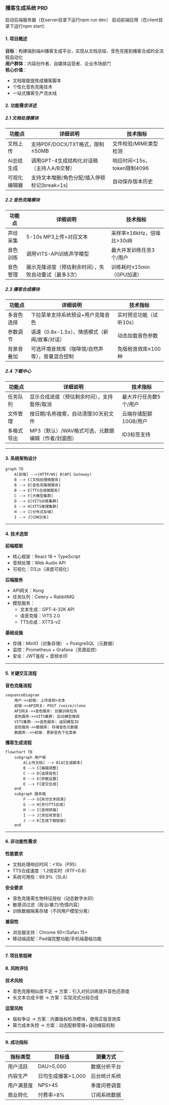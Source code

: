 ### 播客生成系统 PRD

启动后端服务器（在server目录下运行npm run dev）
启动前端应用（在client目录下运行npm start）

#### **1. 项目概述**
**目标**：构建端到端AI播客生成平台，实现从文档总结、音色克隆到播客合成的全流程自动化  
**用户群体**：内容创作者、自媒体运营者、企业市场部门  
**核心价值**：  
- 文档智能提炼成播客脚本  
- 个性化音色克隆技术  
- 一站式播客生产流水线  


#### **2. 功能需求详述**

##### **2.1 文档处理模块**
| 功能点          | 详细说明                                                                 | 技术指标                      |
|-----------------|--------------------------------------------------------------------------|-------------------------------|
| 文档上传        | 支持PDF/DOCX/TXT格式，限制≤50MB                                         | 文件校验/MIME类型检测          |
| AI总结生成      | 调用GPT-4生成结构化对话稿（主持人A/B交替）                              | 响应时间<15s，token限制4096   |
| 可视化编辑器    | 支持文本增删/角色分配/插入停顿标记[break=1s]                            | 自动保存版本历史               |

##### **2.2 音色克隆模块**
| 功能点          | 详细说明                                                                 | 技术指标                      |
|-----------------|--------------------------------------------------------------------------|-------------------------------|
| 声纹采集        | 5-10s MP3上传+对应文本                                                  | 采样率≥16kHz，信噪比>30dB     |
| 音色训练        | 调用VITS-API训练声学模型                                                | 最大并发训练任务3个/用户      |
| 音色管理        | 展示克隆进度（预估剩余时间），失败自动重试（最多3次）                   | 训练耗时≤15min（GPU加速）     |

##### **2.3 播客合成模块**
| 功能点          | 详细说明                                                                 | 技术指标                      |
|-----------------|--------------------------------------------------------------------------|-------------------------------|
| 多音色选择      | 下拉菜单支持系统预设+用户克隆音色                                       | 实时预览功能（试听10s）       |
| 参数调节        | 语速（0.8x-1.5x）、情感模式（新闻/故事/对话）                           | 动态加载音色参数              |
| 背景音叠加      | 可选环境音效库（咖啡馆/自然声等），音量混合控制                         | 免版税音效库≥100种            |

##### **2.4 下载中心**
| 功能点          | 详细说明                                                                 | 技术指标                      |
|-----------------|--------------------------------------------------------------------------|-------------------------------|
| 任务队列        | 显示合成进度（预估剩余时间），支持暂停/取消                             | 最大并行任务数5个/用户        |
| 文件管理        | 按日期/名称搜索，自动清理30天前文件                                     | 云端存储配额10GB/用户         |
| 多格式导出      | MP3（默认）/WAV格式可选，元数据编辑（作者/封面图）                      | ID3标签支持                   |

---

#### **3. 系统架构设计**
```mermaid
graph TD
    A[前端] -->|HTTP/WS| B(API Gateway)
    B --> C[文档处理微服务]
    B --> D[音色克隆微服务]
    B --> E[TTS合成微服务]
    C --> F[大模型集群]
    D --> G[VITS训练集群]
    E --> H[XTTS推理集群]
    H --> I[分布式存储]
    I --> J[CDN分发]
```

---

#### **4. 技术选型**
**前端框架**  
- 核心框架：React 18 + TypeScript  
- 音频处理：Web Audio API  
- 可视化：D3.js（进度可视化）  

**后端服务**  
- API网关：Kong  
- 任务队列：Celery + RabbitMQ  
- 模型服务：  
  - 文本生成：GPT-4-32K API  
  - 语音克隆：VITS 2.0  
  - TTS合成：XTTS-v2  

**基础设施**  
- 存储：MinIO（对象存储） + PostgreSQL（元数据）  
- 监控：Prometheus + Grafana（资源监控）  
- 安全：JWT鉴权 + 音频水印  

---

#### **5. 关键交互流程**

**音色克隆流程**  
```mermaid
sequenceDiagram
    用户->>前端: 上传音频+文本
    前端->>API网关: POST /voice/clone
    API网关->>音色服务: 创建训练任务
    音色服务->>VITS集群: 启动模型微调
    VITS集群-->>音色服务: 返回模型ID
    音色服务->>数据库: 存储音色元数据
    数据库-->>前端: 更新音色下拉菜单
```

**播客生成流程**  
```mermaid
flowchart TB
    subgraph 用户端
        A[上传文档] --> B[AI生成脚本]
        B --> C[编辑调整]
        C --> D[选择音色]
        D --> E[参数设置]
        E --> F[提交合成]
    end
    subgraph 服务端
        F --> G{拆分文本段落}
        G --> H[并行TTS合成]
        H --> I[音频拼接]
        I --> J[添加背景音]
        J --> K[生成下载链接]
    end
```

---

#### **6. 非功能性需求**
**性能要求**  
- 文档处理响应时间：<10s（P95）  
- TTS合成速度：1.2倍实时（RTF=0.8）  
- 系统可用性：99.9%（SLA）  

**安全要求**  
- 音色克隆需生物特征授权（动态数字水印）  
- 敏感词过滤（政治/暴力/色情内容）  
- 训练数据隔离存储（不同用户模型分离）  

**兼容性**  
- 浏览器支持：Chrome 90+/Safari 15+  
- 移动端适配：Pad端完整功能/手机端基础功能  

---

#### **7. 项目里程碑**



#### **8. 风险评估**
**技术风险**  
- 音色克隆相似度不足 → 方案：引入对抗训练提升音色还原度  
- 长文本合成卡顿 → 方案：实现流式分段合成  

**运营风险**  
- 版权争议 → 方案：内置版权检测模块，使用正版音效库  
- 算力成本失控 → 方案：动态配额管理+自动缩容机制  

---

#### **9. 成功指标**
| 指标类型       | 目标值               | 测量方式                     |
|----------------|----------------------|------------------------------|
| 用户活跃       | DAU>5,000           | 数据分析平台                 |
| 内容生产       | 日均生成播客>1,000  | 后台统计系统                 |
| 用户满意度     | NPS>45              | 季度问卷调查                 |
| 商业转化       | 付费率>8%           | 订阅系统数据                 |
